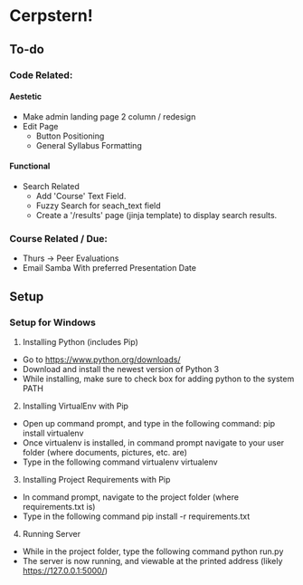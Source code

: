 # Cerpstern!

## To-do

### Code Related:

#### Aestetic
* Make admin landing page 2 column / redesign
* Edit Page 
	* Button Positioning
	* General Syllabus Formatting


#### Functional
* Search Related
	* Add 'Course' Text Field.
	* Fuzzy Search for seach_text field
	* Create a '/results' page (jinja template) to display search results.

### Course Related / Due:
* Thurs -> Peer Evaluations
* Email Samba With preferred Presentation Date

## Setup

### Setup for Windows
1. Installing Python (includes Pip)
- Go to https://www.python.org/downloads/
- Download and install the newest version of Python 3
- While installing, make sure to check box for adding python to the system PATH

2. Installing VirtualEnv with Pip
- Open up command prompt, and type in the following command:
    pip install virtualenv
- Once virtualenv is installed, in command prompt navigate to your user folder (where documents, pictures, etc. are)
- Type in the following command
    virtualenv virtualenv

3. Installing Project Requirements with Pip
- In command prompt, navigate to the project folder (where requirements.txt is)
- Type in the following command
    pip install -r requirements.txt

4. Running Server
- While in the project folder, type the following command
    python run.py
- The server is now running, and viewable at the printed address (likely https://127.0.0.1:5000/)
